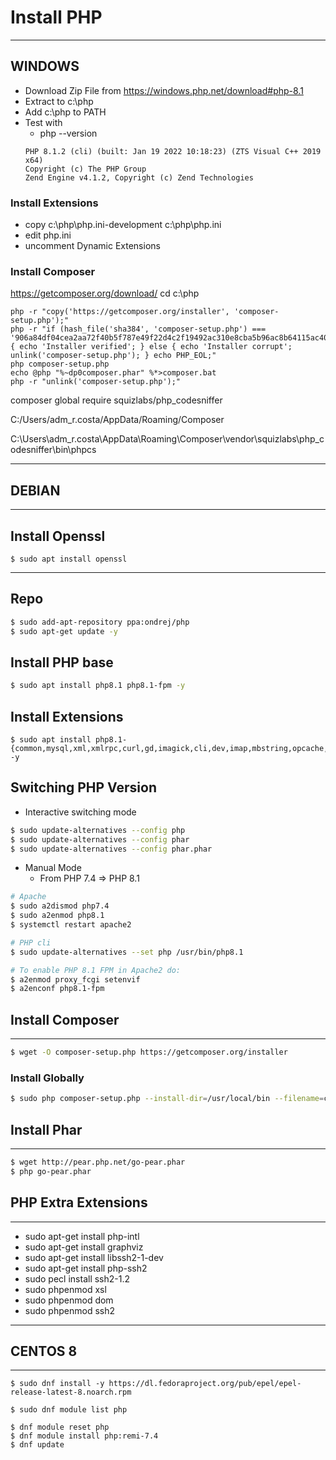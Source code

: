 # Install PHP

--------

## WINDOWS
- Download Zip File from https://windows.php.net/download#php-8.1
- Extract to c:\php
- Add c:\php to PATH
- Test with
    -   php --version
    ```
   PHP 8.1.2 (cli) (built: Jan 19 2022 10:18:23) (ZTS Visual C++ 2019 x64)                                                 
   Copyright (c) The PHP Group                                                                                             
   Zend Engine v4.1.2, Copyright (c) Zend Technologies   
    ```
### Install Extensions
- copy c:\php\php.ini-development c:\php\php.ini
- edit php.ini
- uncomment Dynamic Extensions

### Install Composer
https://getcomposer.org/download/
cd c:\php
```
php -r "copy('https://getcomposer.org/installer', 'composer-setup.php');"
php -r "if (hash_file('sha384', 'composer-setup.php') === '906a84df04cea2aa72f40b5f787e49f22d4c2f19492ac310e8cba5b96ac8b64115ac402c8cd292b8a03482574915d1a8') { echo 'Installer verified'; } else { echo 'Installer corrupt'; unlink('composer-setup.php'); } echo PHP_EOL;"
php composer-setup.php
echo @php "%~dp0composer.phar" %*>composer.bat
php -r "unlink('composer-setup.php');"
```
composer global require squizlabs/php_codesniffer
 
C:/Users/adm_r.costa/AppData/Roaming/Composer

C:\Users\adm_r.costa\AppData\Roaming\Composer\vendor\squizlabs\php_codesniffer\bin\phpcs

--------

## DEBIAN

-------

## Install Openssl
```
$ sudo apt install openssl
```
--------

## Repo

```bash
$ sudo add-apt-repository ppa:ondrej/php
$ sudo apt-get update -y
```

## Install PHP base

```bash
$ sudo apt install php8.1 php8.1-fpm -y
```

## Install Extensions
```
$ sudo apt install php8.1-{common,mysql,xml,xmlrpc,curl,gd,imagick,cli,dev,imap,mbstring,opcache,soap,zip,intl,bcmath} -y
```

## Switching PHP Version

- Interactive switching mode
```bash
$ sudo update-alternatives --config php
$ sudo update-alternatives --config phar
$ sudo update-alternatives --config phar.phar
```

- Manual Mode
    - From PHP 7.4 => PHP 8.1
```bash
# Apache
$ sudo a2dismod php7.4
$ sudo a2enmod php8.1
$ systemctl restart apache2

# PHP cli
$ sudo update-alternatives --set php /usr/bin/php8.1

# To enable PHP 8.1 FPM in Apache2 do:
$ a2enmod proxy_fcgi setenvif
$ a2enconf php8.1-fpm
```

## Install Composer
--------------------
```bash
$ wget -O composer-setup.php https://getcomposer.org/installer
```
### Install Globally
```bash
$ sudo php composer-setup.php --install-dir=/usr/local/bin --filename=composer
```

## Install Phar
--------------------
```bash
$ wget http://pear.php.net/go-pear.phar
$ php go-pear.phar
```

## PHP Extra Extensions
------------------------
-   sudo apt-get install php-intl
-   sudo apt-get install graphviz
-   sudo apt-get install libssh2-1-dev
-   sudo apt-get install php-ssh2
-   sudo pecl install ssh2-1.2
-   sudo phpenmod xsl
-   sudo phpenmod dom
-   sudo phpenmod ssh2

--------

## CENTOS 8

-------

```
$ sudo dnf install -y https://dl.fedoraproject.org/pub/epel/epel-release-latest-8.noarch.rpm

$ sudo dnf module list php

$ dnf module reset php
$ dnf module install php:remi-7.4
$ dnf update
```
